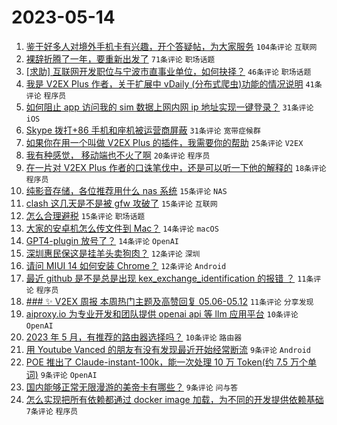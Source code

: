 # 2023-05-14

1. [鉴于好多人对境外手机卡有兴趣，开个答疑帖，为大家服务](https://www.v2ex.com/t/939849) `104条评论` `互联网`
1. [裸辞折腾了一年，要重新出发了](https://www.v2ex.com/t/939844) `71条评论` `职场话题`
1. [[求助] 互联网开发职位与宁波市直事业单位，如何抉择？](https://www.v2ex.com/t/939873) `46条评论` `职场话题`
1. [我是 V2EX Plus 作者，关于扩展中 vDaily (分布式爬虫)功能的情况说明](https://www.v2ex.com/t/939852) `41条评论` `程序员`
1. [如何阻止 app 访问我的 sim 数据上网内网 ip 地址实现一键登录？](https://www.v2ex.com/t/939831) `31条评论` `iOS`
1. [Skype 拨打+86 手机和座机被运营商屏蔽](https://www.v2ex.com/t/939832) `31条评论` `宽带症候群`
1. [如果你在用一个叫做 V2EX Plus 的插件，我需要你的帮助](https://www.v2ex.com/t/939839) `25条评论` `V2EX`
1. [我有种感觉， 移动端也不火了啊](https://www.v2ex.com/t/939842) `20条评论` `程序员`
1. [在一片对 V2EX Plus 作者的口诛笔伐中，还是可以听一下他的解释的](https://www.v2ex.com/t/939872) `18条评论` `程序员`
1. [纯影音存储，各位推荐用什么 nas 系统](https://www.v2ex.com/t/939890) `15条评论` `NAS`
1. [clash 这几天是不是被 gfw 攻破了](https://www.v2ex.com/t/939888) `15条评论` `互联网`
1. [怎么合理避税](https://www.v2ex.com/t/939866) `15条评论` `职场话题`
1. [大家的安卓机怎么传文件到 Mac？](https://www.v2ex.com/t/939881) `14条评论` `macOS`
1. [GPT4-plugin 放号了？](https://www.v2ex.com/t/939835) `14条评论` `OpenAI`
1. [深圳惠民保这是挂羊头卖狗肉？](https://www.v2ex.com/t/939896) `12条评论` `深圳`
1. [请问 MIUI 14 如何安装 Chrome？](https://www.v2ex.com/t/939836) `12条评论` `Android`
1. [最近 github 是不是总是出现 kex_exchange_identification 的报错 ？](https://www.v2ex.com/t/939869) `11条评论` `程序员`
1. [### ✨ V2EX 周报 本周热门主题及高赞回复 05.06-05.12](https://www.v2ex.com/t/939837) `11条评论` `分享发现`
1. [aiproxy.io 为专业开发和团队提供 openai api 等 llm 应用平台](https://www.v2ex.com/t/939926) `10条评论` `OpenAI`
1. [2023 年 5 月，有推荐的路由器选择吗？](https://www.v2ex.com/t/939918) `10条评论` `路由器`
1. [用 Youtube Vanced 的朋友有没有发现最近开始经常断流](https://www.v2ex.com/t/939912) `9条评论` `Android`
1. [POE 推出了 Claude-instant-100k，能一次处理 10 万 Token(约 7.5 万个单词)](https://www.v2ex.com/t/939876) `9条评论` `OpenAI`
1. [国内能够正常无限漫游的美帝卡有哪些？](https://www.v2ex.com/t/939843) `9条评论` `问与答`
1. [怎么实现把所有依赖都通过 docker image 加载，为不同的开发提供依赖基础](https://www.v2ex.com/t/939919) `7条评论` `程序员`
